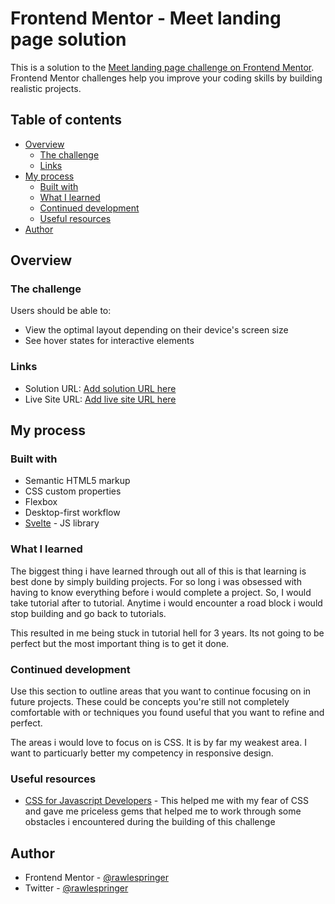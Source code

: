 # Frontend Mentor - Meet landing page solution

This is a solution to the [Meet landing page challenge on Frontend Mentor](https://www.frontendmentor.io/challenges/meet-landing-page-rbTDS6OUR). Frontend Mentor challenges help you improve your coding skills by building realistic projects.

## Table of contents

- [Overview](#overview)
  - [The challenge](#the-challenge)
  - [Links](#links)
- [My process](#my-process)
  - [Built with](#built-with)
  - [What I learned](#what-i-learned)
  - [Continued development](#continued-development)
  - [Useful resources](#useful-resources)
- [Author](#author)

## Overview

### The challenge

Users should be able to:

- View the optimal layout depending on their device's screen size
- See hover states for interactive elements

### Links

- Solution URL: [Add solution URL here](https://github.com/RawleSpringer/meet-landing-page)
- Live Site URL: [Add live site URL here](https://meet-landing-page-nu-eight.vercel.app/)

## My process

### Built with

- Semantic HTML5 markup
- CSS custom properties
- Flexbox
- Desktop-first workflow
- [Svelte](https://svelte.dev/) - JS library

### What I learned

The biggest thing i have learned through out all of this is that learning is best done by simply building projects. For so long i was obsessed with having to know everything before i would complete a project. So, I would take tutorial after to tutorial. Anytime i would encounter a road block i would stop building and go back to tutorials.

This resulted in me being stuck in tutorial hell for 3 years. Its not going to be perfect but the most important thing is to get it done.

### Continued development

Use this section to outline areas that you want to continue focusing on in future projects. These could be concepts you're still not completely comfortable with or techniques you found useful that you want to refine and perfect.

The areas i would love to focus on is CSS. It is by far my weakest area. I want to particuarly better my competency in responsive design.

### Useful resources

- [CSS for Javascript Developers](https://courses.joshwcomeau.com/css-for-js) - This helped me with my fear of CSS and gave me priceless gems that helped me to work through some obstacles i encountered during the building of this challenge

## Author

- Frontend Mentor - [@rawlespringer](https://www.frontendmentor.io/profile/RawleSpringer)
- Twitter - [@rawlespringer](https://www.twitter.com/rawlespringer)
